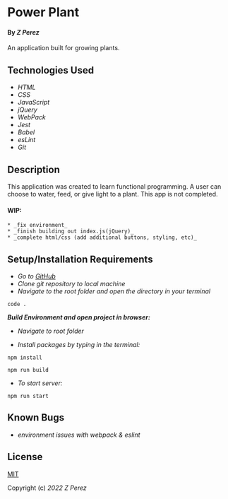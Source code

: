 # Power Plant

#### By _**Z Perez**_
  
  An application built for growing plants.

## Technologies Used
*  _HTML_
*  _CSS_
*  _JavaScript_
* _jQuery_
*  _WebPack_
*  _Jest_
*  _Babel_
*  _esLint_
*  _Git_

## Description
  This application was created to learn functional programming. A user can choose to water, feed, or give light to a plant. This app is not completed.

#### WIP:
    * _fix environment_ 
    * _finish building out index.js(jQuery)_
    * _complete html/css (add additional buttons, styling, etc)_   

## Setup/Installation Requirements
*  _Go to [GitHub](https://github.com/zperez0/powerPlant.git)_
*  _Clone git repository to local machine_
* _Navigate to the root folder and open the directory in your terminal_
```
code .
```

 **_Build Environment and open project in browser:_**

*  _Navigate to root folder_

*  _Install packages by typing in the terminal:_
```
npm install
```
```
npm run build
```
*  _To start server:_
```
npm run start
```

## Known Bugs
*  _environment issues with webpack & eslint_


## License

[MIT](https://choosealicense.com/licenses/mit/)

Copyright (c) _2022_  _Z Perez_
